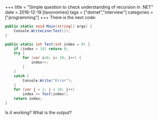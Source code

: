 +++
title = "Simple question to check understanding of recursion in .NET"
date = 2016-12-19
[taxonomies]
tags = ["dotnet","interview"]
categories = ["programming"]
+++
There is the next code:

```cs
public static void Main(string[] args) {
    Console.WriteLine(Test());
}

public static int Test(int index = 0) {
    if (index > 10) return 0;
    try {
        for (var i=0; i< 10; i++) {
            index++;
        }
    }
    catch {
        Console.Write("Error");
    }
    for (var j = 1; j < 10; j++)
        index += Test(index);
    return index;
}

```

Is it working? What is the output?